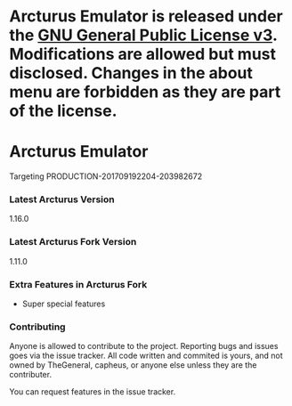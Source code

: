 # **Arcturus Emulator is released under the [GNU General Public License v3](https://www.gnu.org/licenses/gpl-3.0.txt). Modifications are allowed but must disclosed. Changes in the about menu are forbidden as they are part of the license.** #

# Arcturus Emulator #

Targeting PRODUCTION-201709192204-203982672

### Latest Arcturus Version ###
1.16.0

### Latest Arcturus Fork Version ###
1.11.0

### Extra Features in Arcturus Fork ###
- Super special features

### Contributing ###

Anyone is allowed to contribute to the project. Reporting bugs and issues goes via the issue tracker. All code written and commited is yours, and not owned by TheGeneral, capheus, or anyone else unless they are the contributer.

You can request features in the issue tracker.
